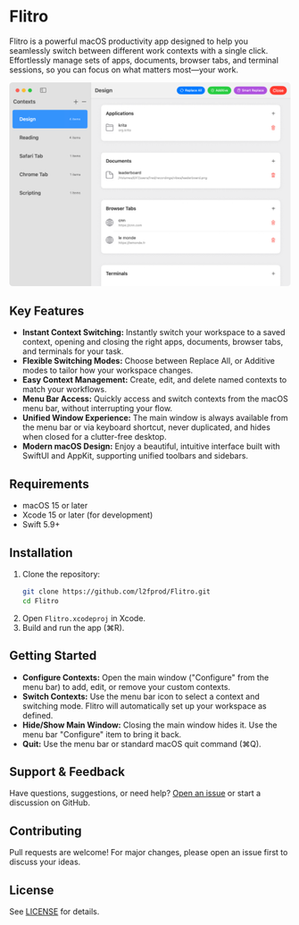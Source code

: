 # Flitro

Flitro is a powerful macOS productivity app designed to help you seamlessly switch between different work contexts with a single click. Effortlessly manage sets of apps, documents, browser tabs, and terminal sessions, so you can focus on what matters most—your work.

![](./web/public/image.png)

## Key Features

- **Instant Context Switching:** Instantly switch your workspace to a saved context, opening and closing the right apps, documents, browser tabs, and terminals for your task.
- **Flexible Switching Modes:** Choose between Replace All, or Additive modes to tailor how your workspace changes.
- **Easy Context Management:** Create, edit, and delete named contexts to match your workflows.
- **Menu Bar Access:** Quickly access and switch contexts from the macOS menu bar, without interrupting your flow.
- **Unified Window Experience:** The main window is always available from the menu bar or via keyboard shortcut, never duplicated, and hides when closed for a clutter-free desktop.
- **Modern macOS Design:** Enjoy a beautiful, intuitive interface built with SwiftUI and AppKit, supporting unified toolbars and sidebars.

## Requirements

- macOS 15 or later
- Xcode 15 or later (for development)
- Swift 5.9+

## Installation

1. Clone the repository:
   ```sh
   git clone https://github.com/l2fprod/Flitro.git
   cd Flitro
   ```
2. Open `Flitro.xcodeproj` in Xcode.
3. Build and run the app (⌘R).

## Getting Started

- **Configure Contexts:** Open the main window ("Configure" from the menu bar) to add, edit, or remove your custom contexts.
- **Switch Contexts:** Use the menu bar icon to select a context and switching mode. Flitro will automatically set up your workspace as defined.
- **Hide/Show Main Window:** Closing the main window hides it. Use the menu bar "Configure" item to bring it back.
- **Quit:** Use the menu bar or standard macOS quit command (⌘Q).

## Support & Feedback

Have questions, suggestions, or need help? [Open an issue](https://github.com/l2fprod/Flitro/issues) or start a discussion on GitHub.

## Contributing

Pull requests are welcome! For major changes, please open an issue first to discuss your ideas.

## License

See [LICENSE](LICENSE) for details. 
